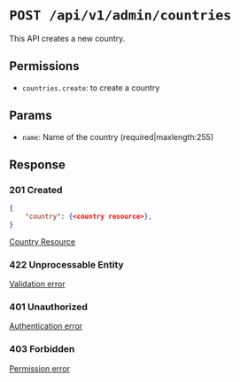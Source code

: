 # `POST /api/v1/admin/countries`
This API creates a new country.


## Permissions
- `countries.create`: to create a country

## Params

- `name`: Name of the country (required|maxlength:255)

## Response

### 201 Created
```json
{
    "country": {<country resource>},
}
```

[Country Resource](../../resources/country.md)

### 422 Unprocessable Entity
[Validation error](../../validation-errors.md)

### 401 Unauthorized
[Authentication error](../../authentication-errors.md)

### 403 Forbidden
[Permission error](../../permission-errors.md)

